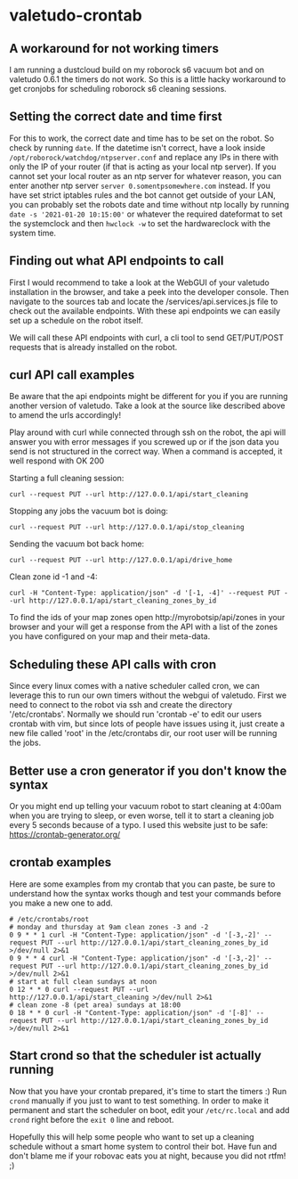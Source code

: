 # valetudo-crontab
## A workaround for not working timers
I am running a dustcloud build on my roborock s6 vacuum bot and on valetudo 0.6.1 the timers do not work.
So this is a little hacky workaround to get cronjobs for scheduling roborock s6 cleaning sessions.

## Setting the correct date and time first
For this to work, the correct date and time has to be set on the robot. So check by running `date`. If the datetime isn't correct, have a look inside
`/opt/roborock/watchdog/ntpserver.conf` and replace any IPs in there with only the IP of your router (if that is acting as your local ntp server). 
If you cannot set your local router as an ntp server for whatever reason, you can enter another ntp server `server 0.somentpsomewhere.com` instead.
If you have set strict iptables rules and the bot cannot get outside of your LAN, you can probably set the robots date and time without ntp locally by running
`date -s '2021-01-20 10:15:00'` or whatever the required dateformat to set the systemclock and then `hwclock -w` to set the hardwareclock with the system time.

## Finding out what API endpoints to call
First I would recommend to take a look at the WebGUI of your valetudo installation in the browser, and take a peek into the
developer console. Then navigate to the sources tab and locate the /services/api.services.js file to check out the available endpoints.
With these api endpoints we can easily set up a schedule on the robot itself.

We will call these API endpoints with curl, a cli tool to send GET/PUT/POST requests that is already installed on the robot.

## curl API call examples
Be aware that the api endpoints might be different for you if you are running another version of valetudo. 
Take a look at the source like described above to amend the urls accordingly!

Play around with curl while connected through ssh on the robot, the api will answer you with error messages if you screwed up or if the json data you send is not
structured in the correct way. When a command is accepted, it well respond with OK 200

Starting a full cleaning session:
```
curl --request PUT --url http://127.0.0.1/api/start_cleaning
```

Stopping any jobs the vacuum bot is doing:
```
curl --request PUT --url http://127.0.0.1/api/stop_cleaning
```

Sending the vacuum bot back home:
```
curl --request PUT --url http://127.0.0.1/api/drive_home
```

Clean zone id -1 and -4:
```
curl -H "Content-Type: application/json" -d '[-1, -4]' --request PUT --url http://127.0.0.1/api/start_cleaning_zones_by_id
```

To find the ids of your map zones open http://myrobotsip/api/zones in your browser and your will get a response from the API with 
a list of the zones you have configured on your map and their meta-data.

## Scheduling these API calls with cron
Since every linux comes with a native scheduler called cron, we can leverage this to run our own timers without the webgui of valetudo.
First we need to connect to the robot via ssh and create the directory '/etc/crontabs'.
Normally we should run 'crontab -e' to edit our users crontab with vim, but since lots of people have issues using it, just create a new file 
called 'root' in the /etc/crontabs dir, our root user will be running the jobs.

## Better use a cron generator if you don't know the syntax
Or you might end up telling your vacuum robot to start cleaning at 4:00am when you are trying to sleep, or even worse, 
tell it to start a cleaning job every 5 seconds because of a typo. I used this website just to be safe: https://crontab-generator.org/

## crontab examples
Here are some examples from my crontab that you can paste, be sure to understand how the syntax works though 
and test your commands before you make a new one to add.

```
# /etc/crontabs/root
# monday and thursday at 9am clean zones -3 and -2
0 9 * * 1 curl -H "Content-Type: application/json" -d '[-3,-2]' --request PUT --url http://127.0.0.1/api/start_cleaning_zones_by_id >/dev/null 2>&1
0 9 * * 4 curl -H "Content-Type: application/json" -d '[-3,-2]' --request PUT --url http://127.0.0.1/api/start_cleaning_zones_by_id >/dev/null 2>&1
# start at full clean sundays at noon
0 12 * * 0 curl --request PUT --url http://127.0.0.1/api/start_cleaning >/dev/null 2>&1
# clean zone -8 (pet area) sundays at 18:00
0 18 * * 0 curl -H "Content-Type: application/json" -d '[-8]' --request PUT --url http://127.0.0.1/api/start_cleaning_zones_by_id >/dev/null 2>&1
```

## Start crond so that the scheduler ist actually running
Now that you have your crontab prepared, it's time to start the timers :)
Run `crond` manually if you just to want to test something. In order to make it permanent and start the scheduler on boot, edit your `/etc/rc.local`
and add `crond` right before the `exit 0` line and reboot.



Hopefully this will help some people who want to set up a cleaning schedule without a smart home system to control their bot.
Have fun and don't blame me if your robovac eats you at night, because you did not rtfm! ;)
